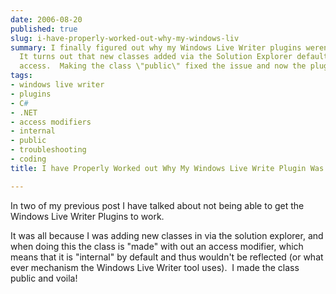 ```yaml
---
date: 2006-08-20
published: true
slug: i-have-properly-worked-out-why-my-windows-liv
summary: I finally figured out why my Windows Live Writer plugins weren't working!
  It turns out that new classes added via the Solution Explorer default to \"internal\"
  access.  Making the class \"public\" fixed the issue and now the plugins work perfectly.
tags:
- windows live writer
- plugins
- C#
- .NET
- access modifiers
- internal
- public
- troubleshooting
- coding
title: I have Properly Worked out Why My Windows Live Write Plugin Was Not Working

---
```

<p>In two of my previous post I have talked about not being able to get the Windows Live Writer Plugins to work.</p> <p>It was all because I was adding new classes in via the solution explorer, and when doing this the class is "made" with out an access modifier, which means that it is "internal" by default and thus wouldn't be reflected (or what ever mechanism the Windows Live Writer tool uses).  I made the class public and voila!</p>

